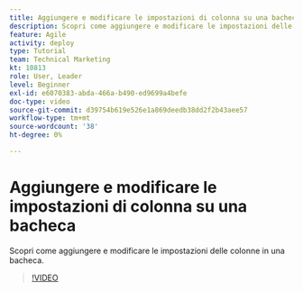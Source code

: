```yaml
---
title: Aggiungere e modificare le impostazioni di colonna su una bacheca
description: Scopri come aggiungere e modificare le impostazioni delle colonne in una bacheca.
feature: Agile
activity: deploy
type: Tutorial
team: Technical Marketing
kt: 10813
role: User, Leader
level: Beginner
exl-id: e6070383-abda-466a-b490-ed9699a4befe
doc-type: video
source-git-commit: d39754b619e526e1a869deedb38dd2f2b43aee57
workflow-type: tm+mt
source-wordcount: '38'
ht-degree: 0%

---
```


# Aggiungere e modificare le impostazioni di colonna su una bacheca

Scopri come aggiungere e modificare le impostazioni delle colonne in una bacheca.

>[!VIDEO](https://video.tv.adobe.com/v/347332)
